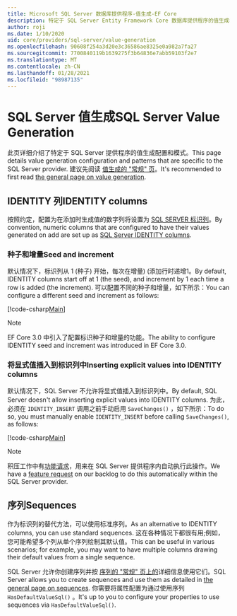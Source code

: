 ```yaml
---
title: Microsoft SQL Server 数据库提供程序-值生成-EF Core
description: 特定于 SQL Server Entity Framework Core 数据库提供程序的值生成模式
author: roji
ms.date: 1/10/2020
uid: core/providers/sql-server/value-generation
ms.openlocfilehash: 90608f254a3d20e3c36586ae8325e0a982a7fa27
ms.sourcegitcommit: 7700840119b1639275f3b64836e7abb59103f2e7
ms.translationtype: MT
ms.contentlocale: zh-CN
ms.lasthandoff: 01/28/2021
ms.locfileid: "98987135"
---
```

# <a name="sql-server-value-generation"></a><span data-ttu-id="4bb55-103">SQL Server 值生成</span><span class="sxs-lookup"><span data-stu-id="4bb55-103">SQL Server Value Generation</span></span>

<span data-ttu-id="4bb55-104">此页详细介绍了特定于 SQL Server 提供程序的值生成配置和模式。</span><span class="sxs-lookup"><span data-stu-id="4bb55-104">This page details value generation configuration  and patterns that are specific to the SQL Server provider.</span></span> <span data-ttu-id="4bb55-105">建议先阅读 [值生成的 "常规" 页](xref:core/modeling/generated-properties)。</span><span class="sxs-lookup"><span data-stu-id="4bb55-105">It's recommended to first read [the general page on value generation](xref:core/modeling/generated-properties).</span></span>

## <a name="identity-columns"></a><span data-ttu-id="4bb55-106">IDENTITY 列</span><span class="sxs-lookup"><span data-stu-id="4bb55-106">IDENTITY columns</span></span>

<span data-ttu-id="4bb55-107">按照约定，配置为在添加时生成值的数字列将设置为 [SQL SERVER 标识列](https://docs.microsoft.com/sql/t-sql/statements/create-table-transact-sql-identity-property)。</span><span class="sxs-lookup"><span data-stu-id="4bb55-107">By convention, numeric columns that are configured to have their values generated on add are set up as [SQL Server IDENTITY columns](https://docs.microsoft.com/sql/t-sql/statements/create-table-transact-sql-identity-property).</span></span>

### <a name="seed-and-increment"></a><span data-ttu-id="4bb55-108">种子和增量</span><span class="sxs-lookup"><span data-stu-id="4bb55-108">Seed and increment</span></span>

<span data-ttu-id="4bb55-109">默认情况下，标识列从 1 (种子) 开始，每次在增量)  (添加行时递增1。</span><span class="sxs-lookup"><span data-stu-id="4bb55-109">By default, IDENTITY columns start off at 1 (the seed), and increment by 1 each time a row is added (the increment).</span></span> <span data-ttu-id="4bb55-110">可以配置不同的种子和增量，如下所示：</span><span class="sxs-lookup"><span data-stu-id="4bb55-110">You can configure a different seed and increment as follows:</span></span>

[!code-csharp[Main](../../../../samples/core/SqlServer/ValueGeneration/IdentityOptionsContext.cs?name=IdentityOptions&highlight=5)]

> [!NOTE]
> <span data-ttu-id="4bb55-111">EF Core 3.0 中引入了配置标识种子和增量的功能。</span><span class="sxs-lookup"><span data-stu-id="4bb55-111">The ability to configure IDENTITY seed and increment was introduced in EF Core 3.0.</span></span>

### <a name="inserting-explicit-values-into-identity-columns"></a><span data-ttu-id="4bb55-112">将显式值插入到标识列中</span><span class="sxs-lookup"><span data-stu-id="4bb55-112">Inserting explicit values into IDENTITY columns</span></span>

<span data-ttu-id="4bb55-113">默认情况下，SQL Server 不允许将显式值插入到标识列中。</span><span class="sxs-lookup"><span data-stu-id="4bb55-113">By default, SQL Server doesn't allow inserting explicit values into IDENTITY columns.</span></span> <span data-ttu-id="4bb55-114">为此，必须在 `IDENTITY_INSERT` 调用之前手动启用 `SaveChanges()` ，如下所示：</span><span class="sxs-lookup"><span data-stu-id="4bb55-114">To do so, you must manually enable `IDENTITY_INSERT` before calling `SaveChanges()`, as follows:</span></span>

[!code-csharp[Main](../../../../samples/core/SqlServer/ValueGeneration/ExplicitIdentityValues.cs?name=ExplicitIdentityValues)]

> [!NOTE]
> <span data-ttu-id="4bb55-115">积压工作中有[功能请求](https://github.com/aspnet/EntityFramework/issues/703)，用来在 SQL Server 提供程序内自动执行此操作。</span><span class="sxs-lookup"><span data-stu-id="4bb55-115">We have a [feature request](https://github.com/aspnet/EntityFramework/issues/703) on our backlog to do this automatically within the SQL Server provider.</span></span>

## <a name="sequences"></a><span data-ttu-id="4bb55-116">序列</span><span class="sxs-lookup"><span data-stu-id="4bb55-116">Sequences</span></span>

<span data-ttu-id="4bb55-117">作为标识列的替代方法，可以使用标准序列。</span><span class="sxs-lookup"><span data-stu-id="4bb55-117">As an alternative to IDENTITY columns, you can use standard sequences.</span></span> <span data-ttu-id="4bb55-118">这在各种情况下都很有用;例如，您可能希望多个列从单个序列绘制其默认值。</span><span class="sxs-lookup"><span data-stu-id="4bb55-118">This can be useful in various scenarios; for example, you may want to have multiple columns drawing their default values from a single sequence.</span></span>

<span data-ttu-id="4bb55-119">SQL Server 允许你创建序列并按 [序列的 "常规" 页上的](xref:core/modeling/sequences)详细信息使用它们。</span><span class="sxs-lookup"><span data-stu-id="4bb55-119">SQL Server allows you to create sequences and use them as detailed in [the general page on sequences](xref:core/modeling/sequences).</span></span> <span data-ttu-id="4bb55-120">你需要将属性配置为通过使用序列 `HasDefaultValueSql()` 。</span><span class="sxs-lookup"><span data-stu-id="4bb55-120">It's up to you to configure your properties to use sequences via `HasDefaultValueSql()`.</span></span>
